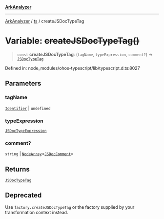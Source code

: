 [**ArkAnalyzer**](../../../../README.md)

***

[ArkAnalyzer](../../../../globals.md) / [ts](../README.md) / createJSDocTypeTag

# Variable: ~~createJSDocTypeTag()~~

> `const` **createJSDocTypeTag**: (`tagName`, `typeExpression`, `comment?`) => [`JSDocTypeTag`](../interfaces/JSDocTypeTag.md)

Defined in: node\_modules/ohos-typescript/lib/typescript.d.ts:8027

## Parameters

### tagName

[`Identifier`](../interfaces/Identifier.md) | `undefined`

### typeExpression

[`JSDocTypeExpression`](../interfaces/JSDocTypeExpression.md)

### comment?

`string` | [`NodeArray`](../interfaces/NodeArray.md)\<[`JSDocComment`](../type-aliases/JSDocComment.md)\>

## Returns

[`JSDocTypeTag`](../interfaces/JSDocTypeTag.md)

## Deprecated

Use `factory.createJSDocTypeTag` or the factory supplied by your transformation context instead.
